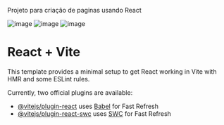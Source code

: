 Projeto para criação de paginas usando React

![image](https://github.com/AndreLeite1988/dehlivery-app/assets/107513155/54ad44e5-27dc-4d4d-8222-f89036621980)
![image](https://github.com/AndreLeite1988/dehlivery-app/assets/107513155/88920f61-cced-4028-ae0c-8b4644503122)
![image](https://github.com/AndreLeite1988/dehlivery-app/assets/107513155/6dc22e7f-9f08-4a18-8931-b4535043d6a3)


# React + Vite

This template provides a minimal setup to get React working in Vite with HMR and some ESLint rules.

Currently, two official plugins are available:

- [@vitejs/plugin-react](https://github.com/vitejs/vite-plugin-react/blob/main/packages/plugin-react/README.md) uses [Babel](https://babeljs.io/) for Fast Refresh
- [@vitejs/plugin-react-swc](https://github.com/vitejs/vite-plugin-react-swc) uses [SWC](https://swc.rs/) for Fast Refresh
